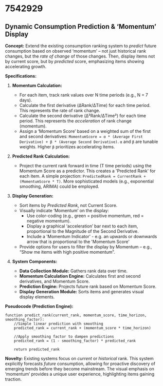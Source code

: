 # 7542929

## Dynamic Consumption Prediction & ‘Momentum’ Display

**Concept:** Extend the existing consumption ranking system to *predict* future consumption based on observed ‘momentum’ – not just historical rank changes, but the *rate of change* of those changes.  Then, display items not by current score, but by *predicted* score, emphasizing items showing accelerating growth.

**Specifications:**

1.  **Momentum Calculation:**
    *   For each item, track rank values over N time periods (e.g., N = 7 days).
    *   Calculate the first derivative (ΔRank/ΔTime) for each time period.  This represents the rate of rank change.
    *   Calculate the second derivative (Δ²Rank/ΔTime²) for each time period.  This represents the *acceleration* of rank change (momentum).
    *   Assign a ‘Momentum Score’ based on a weighted sum of the first and second derivatives:  `MomentumScore = α * (Average First Derivative) + β * (Average Second Derivative)`.  `α` and `β` are tunable weights. Higher `β` prioritizes accelerating items.

2.  **Predicted Rank Calculation:**
    *   Project the current rank forward in time (T time periods) using the Momentum Score as a predictor. This creates a 'Predicted Rank' for each item.  A simple projection: `PredictedRank = CurrentRank + (MomentumScore * T)`. More sophisticated models (e.g., exponential smoothing, ARIMA) could be employed.

3.  **Display Generation:**
    *   Sort items by *Predicted Rank*, not Current Score.
    *   Visually indicate ‘Momentum’ on the display:
        *   Use color-coding (e.g., green = positive momentum, red = negative momentum).
        *   Display a graphical ‘acceleration’ bar next to each item, proportional to the Magnitude of the Second Derivative.
        *   Include a 'Momentum Indicator' - e.g. an upwards or downwards arrow that is proportional to the 'Momentum Score'
    *   Provide options for users to filter the display by Momentum – e.g., “Show me items with high positive momentum”.

4.  **System Components:**
    *   **Data Collection Module:** Gathers rank data over time.
    *   **Momentum Calculation Engine:**  Calculates first and second derivatives, and Momentum Score.
    *   **Prediction Engine:**  Projects future rank based on Momentum Score.
    *   **Display Generation Module:** Sorts items and generates visual display elements.

**Pseudocode (Prediction Engine):**

```
function predict_rank(current_rank, momentum_score, time_horizon, smoothing_factor):
    //Simple linear prediction with smoothing
    predicted_rank = current_rank + (momentum_score * time_horizon)
    
    //Apply smoothing factor to dampen predictions
    predicted_rank = (1 - smoothing_factor) * predicted_rank 
    
    return predicted_rank
```

**Novelty:**  Existing systems focus on *current* or *historical* rank. This system explicitly forecasts *future* consumption, allowing for proactive discovery of emerging trends before they become mainstream.  The visual emphasis on ‘momentum’ provides a unique user experience, highlighting items gaining traction.